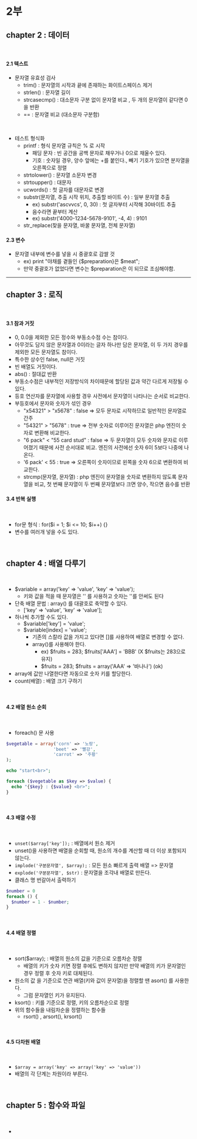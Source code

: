 # 2부

## chapter 2 : 데이터
<br>

#### 2.1 텍스트

- 문자열 유효성 검사 
  - trim() : 문자열의 시작과 끝에 존재하는 화이트스페이스 제거
  - strlen() : 문자열 길이
  - strcasecmp() : 대소문자 구분 없이 문자열 비교 , 두 개의 문자열이 같다면 0을 반환
  - == : 문자열 비교 (대소문자 구분함)

<br>

- 테스트 형식화
  - printf : 형식 문자열 규칙은 % 로 시작
    - 패딩 문자 : 빈 공간을 공백 문자로 채우거나 0으로 채울수 있다.
    - 기호 : 숫자일 경우, 양수 앞에는 +를 붙인다., 빼기 기호가 있으면 분자열을 오른쪽으로 정렬
  - strtolower() : 문자열 소문자 변경
  - strtoupper() : 대문자
  - ucwords() : 첫 글자를 대문자로 변경
  - substr(문자열, 추출 시작 위치, 추출할 바이트 수) : 일부 문자열 추출
    - ex) substr('ascvvcs', 0, 30) : 첫 글자부터 시작해 30바이트 추출
    - 음수라면 끝부터 계산
    - ex) substr('4000-1234-5678-9101', -4, 4) : 9101
  - str_replace(찾을 문자열, 바꿀 문자열, 전체 문자열)

#### 2.3 변수

- 문자열 내부에 변수를 넣을 시 중괄호로 감쌀 것
  - ex) print "야채를 곁들인 {$preparation}은 $meat";
  - 만약 중괄호가 없었다면 변수는 $preparation은 이 되므로 조심해야함.

- - -

## chapter 3 : 로직

<br>

#### 3.1 참과 거짓

- 0, 0.0을 제외한 모든 정수와 부동소수점 수는 참이다.
- 아무것도 담지 않은 문자열과 0이라는 글자 하나만 담은 문자열, 이 두 가지 경우를 제외한 모든 문자열도 참이다.
- 특수한 상수인 false, null은 거짓
- 빈 배열도 거짓이다.
- abs() : 절대값 반환
- 부동소수점은 내부적인 저장방식의 차이때문에 할당된 값과 약간 다르게 저장될 수 있다.
- 등호 연산자를 문자열에 사용할 경우 사전에서 문자열이 나타나는 순서로 비교한다.
- 부등호에서 문자와 숫자가 섞인 경우 
  - "x54321" > "x5678" : false => 모두 문자로 시작하므로 일반적인 문자열로 간주
  - "54321" > "5678" : true => 전부 숫자로 이루어진 문자열은 php 엔진이 숫자로 변환해 비교한다.
  - "6 pack" < "55 card stud" : false => 두 문자열이 모두 숫자와 문자로 이루어졌기 때문에 사전 순서대로 비교. 엔진의 사전에선 숫자 6이 5보다 나중에 나온다.
  - '6 pack' < 55 : true => 오른쪽이 숫자이므로 왼쪽을 숫자 6으로 변환하여 비교한다.
  - strcmp(문자열, 문자열) : php 엔진이 문자열을 숫자로 변환하지 않도록 문자열을 비교, 첫 번째 문자열이 두 번째 문자열보다 크면 양수, 작으면 음수를 반환

#### 3.4 반복 실행

<br>

- for문 형식 : for($i = 1; $i <= 10; $i++) {}
- 변수를 여러개 넣을 수도 있다.

<br>

## chapter 4 : 배열 다루기

<br>

- $variable = array('key' => 'value', 'key' => 'value');
  - 키와 값을 적을 때 문자열은 '' 를 사용하고 숫자는 ''를 안써도 된다
- 단축 배열 문법 : array() 를 대괄호로 축약할 수 있다.
  - ['key' => 'value', 'key' => 'value'];
- 하나씩 추가할 수도 있다.
  - $variable['key'] = 'value';
  - $variable[index] = 'value';
    - 기존의 스칼라 값을 가지고 있다면 []를 사용하여 배열로 변경할 수 없다.
    - array()를 사용해야 한다.
      - ex) $fruits = 283; $fruits['AAA'] = 'BBB' (X $fruits는 283으로 유지) 
      - $fruits = 283; $fruits = array('AAA' => '바나나') (ok)
- array에 값만 나열한다면 자동으로 숫자 키를 할당한다.
- count(배열) : 배열 크기 구하기

<br>

#### 4.2 배열 원소 순회

<br>

- foreach() 문 사용

```php
$vegetable = array('corn' => '노랑',
                  'beet' => '빨강',
                  'carrot' => '주황'
);

echo "start<br>";

foreach ($vegetable as $key => $value) {
  echo "{$key} : {$value} <br>";
}
```

<br>

#### 4.3 배열 수정

<br>

- ```unset($array['key']);``` : 배열에서 원소 제거
- unset()을 사용하면 배열을 순회할 때, 원소의 개수를 계산할 때 더 이상 포함되지 않는다.
- ```implode('구분문자열', $array);``` : 모든 원소 빠르게 출력 배열 => 문자열
- ```explode('구분문자열', $str)``` : 문자열을 조각내 배열로 만든다.
- 클래스 명 번갈아서 출력하기

```php
$number = 0
foreach () {
  $number = 1 - $number;
}
```
<br>

#### 4.4 배열 정렬

<br>

- sort($array); : 배열의 원소의 값을 기준으로 오름차순 정렬
  - 배열의 키가 숫자 키면 정렬 후에도 변하지 않지만 만약 배열의 키가 문자열인 경우 정렬 후 숫자 키로 대체된다.
- 원소의 값 을 기준으로 연관 배열(키와 값이 문자열)을 정렬할 땐 asort() 를 사용한다.
  - 그럼 문자열인 키가 유지된다.
- ksort() : 키를 기준으로 정렬, 키의 오름차순으로 정렬
- 위의 함수들을 내림차순을 정렬하는 함수들
  - rsort() , arsort(), krsort()

<br>

#### 4.5 다차원 배열

<br>

- ```$array = array('key' => array('key' => 'value')) ```
- 배열의 각 단계는 차원이라 부른다.

<br>

## chapter 5 : 함수와 파일

<br>

- 